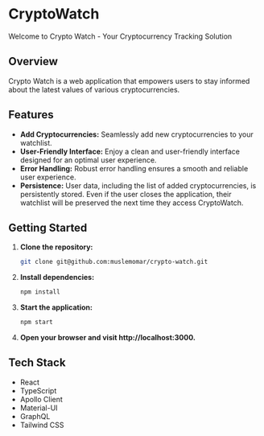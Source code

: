 # CryptoWatch

Welcome to Crypto Watch - Your Cryptocurrency Tracking Solution

## Overview

Crypto Watch is a web application that empowers users to stay informed about the latest values of various cryptocurrencies.

## Features

- **Add Cryptocurrencies:** Seamlessly add new cryptocurrencies to your watchlist.
- **User-Friendly Interface:** Enjoy a clean and user-friendly interface designed for an optimal user experience.
- **Error Handling:** Robust error handling ensures a smooth and reliable user experience.
- **Persistence:** User data, including the list of added cryptocurrencies, is persistently stored. Even if the user closes the application, their watchlist will be preserved the next time they access CryptoWatch.

## Getting Started

1. **Clone the repository:**

   ```bash
   git clone git@github.com:muslemomar/crypto-watch.git
   ```

2. **Install dependencies:**

   ```bash
   npm install
   ```

3. **Start the application:**

   ```bash
   npm start
   ```

4. **Open your browser and visit http://localhost:3000.**

## Tech Stack

- React
- TypeScript
- Apollo Client
- Material-UI
- GraphQL
- Tailwind CSS
